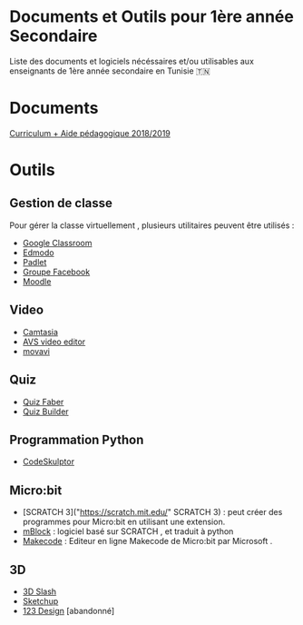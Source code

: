 #   Documents et Outils pour 1ère année Secondaire
Liste des documents et logiciels nécéssaires et/ou utilisables aux enseignants de 1ère année secondaire en Tunisie :tunisia:
# Documents
[Curriculum + Aide pédagogique 2018/2019](https://www.facebook.com/download/preview/2235769660033885)

# Outils

## Gestion de classe

Pour gérer la classe virtuellement , plusieurs utilitaires peuvent être utilisés :
* [Google Classroom ](https://classroom.google.com)
* [Edmodo](https://www.edmodo.com/)
* [Padlet](https://padlet.com/)	
* [Groupe Facebook](https://www.facebook.com/groups/)
* [Moodle](https://download.moodle.org/)

## Video

- [Camtasia](https://www.techsmith.com/video-editor.html "Camtasia")
- [AVS video editor](https://www.avs4you.com/avs-video-editor.aspx "AVS video editor")
- [movavi](https://www.movavi.com/ "movavi")

## Quiz

* [Quiz Faber](https://quizfaber.com/index.php/fr/ "Quiz Faber")
* [Quiz Builder](http://www.quiz-builder.com/ "quiz builder")

## Programmation Python 

- [CodeSkulptor](https://py3.codeskulptor.org)

## Micro:bit

* [SCRATCH 3]("https://scratch.mit.edu/" SCRATCH 3) : peut créer des programmes pour Micro:bit en utilisant une extension.
* [mBlock](www.mblock.cc "mBlock") : logiciel basé sur SCRATCH , et traduit à python
* [Makecode](https://makecode.microbit.org "Makecode") : Editeur en ligne Makecode de Micro:bit par Microsoft .

## 3D

* [3D Slash](https://www.3dslash.net/ "3D Slash")
* [Sketchup](https://www.sketchup.com/ "Sketchup")
* [123 Design](https://www.autodesk.com/solutions/123d-apps "123 Design") [abandonné]
